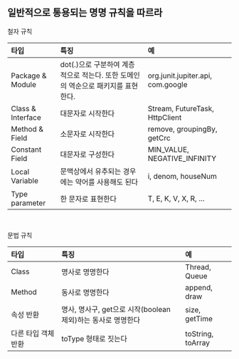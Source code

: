 ## 일반적으로 통용되는 명명 규칙을 따르라  

철자 규칙

|타입|특징|예|
|:---|:---|:---|
|Package & Module|dot(.)으로 구분하여 계층적으로 적는다. 또한 도메인의 역순으로 패키지를 표현한다.|org.junit.jupiter.api, com.google|
|Class & Interface|대문자로 시작한다|Stream, FutureTask, HttpClient|
|Method & Field|소문자로 시작한다|remove, groupingBy, getCrc|
|Constant Field|대문자로 구성한다|MIN_VALUE, NEGATIVE_INFINITY|
|Local Variable|문맥상에서 유추되는 경우에는 약어를 사용해도 된다|i, denom, houseNum|
|Type parameter|한 문자로 표현한다|T, E, K, V, X, R, ...|

<br/>

문법 규칙

|타입|특징|예|
|:---|:---|:---|
|Class|명사로 명명한다|Thread, Queue|
|Method|동사로 명명한다|append, draw|
|속성 반환|명사, 명사구, get으로 시작(boolean 제외)하는 동사로 명명한다|size, getTime|
|다른 타입 객체 반환|toType 형태로 짓는다|toString, toArray|